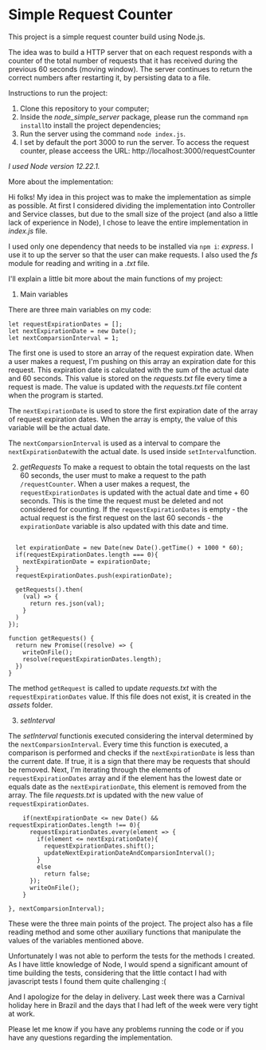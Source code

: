 # Simple Request Counter

This project is a simple request counter build using Node.js.

The idea was to build a HTTP server that on each request responds with a counter of the total number of requests that it has received during the previous
60 seconds (moving window). The server continues to return the correct numbers after restarting it, by persisting data to a file.

Instructions to run the project:

1) Clone this repository to your computer;
2) Inside the *node_simple_server* package, please run the command ```npm install```to install the project dependencies;
3) Run the server using the command ```node index.js```.
4) I set by default the port 3000 to run the server. To access the request counter, please acceess the URL: http://localhost:3000/requestCounter

*I used Node version 12.22.1.*

More about the implementation:

Hi folks! My idea in this project was to make the implementation as simple as possible. At first I considered dividing the implementation into Controller and Service classes, but due to the small size of the project (and also a little lack of experience in Node), I chose to leave the entire implementation in *index.js* file.

I used only one dependency that needs to be installed via ```npm i```: *express*. I use it to up the server so that the user can make requests. I also used the *fs* module for reading and writing in a *.txt* file.

I'll explain a little bit more about the main functions of my project:

1) Main variables

There are three main variables on my code:
```
let requestExpirationDates = [];
let nextExpirationDate = new Date();
let nextComparsionInterval = 1;
````

The first one is used to store an array of the request expiration date. When a user makes a request, I'm pushing on this array an expiration date for this request. This expiration date is calculated with the sum of the actual date and 60 seconds. This value is stored on the *requests.txt* file every time a request is made. The value is updated with the *requests.txt* file content when the program is started.  

The ```nextExpirationDate``` is used to store the first expiration date of the array of request expiration dates. When the array is empty, the value of this variable will be the actual date.

The ```nextComparsionInterval``` is used as a interval to compare the ```nextExpirationDate```with the actual date. Is used inside ```setInterval```function.

2) *getRequests*
To make a request to obtain the total requests on the last 60 seconds, the user must to make a request to the path ```/requestCounter```.
When a user makes a request, the ```requestExpirationDates``` is updated with the actual date and time + 60 seconds. This is the time the request must be deleted and not considered for counting. If the ```requestExpirationDates``` is empty - the actual request is the first request on the last 60 seconds - the ```expirationDate``` variable is also updated with this date and time.

```server.get('/requestCounter', (req, res) =>{

  let expirationDate = new Date(new Date().getTime() + 1000 * 60);
  if(requestExpirationDates.length === 0){
    nextExpirationDate = expirationDate;
  }
  requestExpirationDates.push(expirationDate);

  getRequests().then(
    (val) => { 
      return res.json(val);
    }
  )
});

function getRequests() {
  return new Promise((resolve) => {
    writeOnFile();
    resolve(requestExpirationDates.length);
  })
}
```

The method ```getRequest``` is called to update *requests.txt* with the ```requestExpirationDates``` value. If this file does not exist, it is created in the *assets* folder.


3) *setInterval*

The *setInterval* functionis executed considering the interval determined by the ```nextComparsionInterval```. 
Every time this function is executed, a comparison is performed and checks if the ```nextExpirationDate``` is less than the current date. If true, it is a sign that there may be requests that should be removed. Next, I'm iterating through the elements of ```requestExpirationDates``` array and if the element has the lowest date or equals date as the ```nextExpirationDate```, this element is removed from the array.
The file *requests.txt* is updated with the new value of ```requestExpirationDates```.


```setInterval(() => { 
    if(nextExpirationDate <= new Date() && requestExpirationDates.length !== 0){
      requestExpirationDates.every(element => {
        if(element <= nextExpirationDate){
          requestExpirationDates.shift();
          updateNextExpirationDateAndComparsionInterval();
        }
        else
          return false;
      });
      writeOnFile();
    }

}, nextComparsionInterval);
```


These were the three main points of the project. The project also has a file reading method and some other auxiliary functions that manipulate the values of the variables mentioned above.

Unfortunately I was not able to perform the tests for the methods I created. As I have little knowledge of Node, I would spend a significant amount of time building the tests, considering that the little contact I had with javascript tests I found them quite challenging :( 

And I apologize for the delay in delivery. Last week there was a Carnival holiday here in Brazil and the days that I had left of the week were very tight at work.

Please let me know if you have any problems running the code or if you have any questions regarding the implementation.
